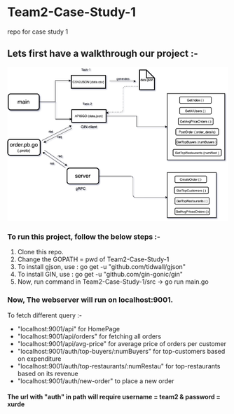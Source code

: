 # Team2-Case-Study-1
repo for case study 1

## Lets first have a walkthrough our project :-

![Screenshot](assets/walk_through.png)

### To run this project, follow the below steps :-
1. Clone this repo.
2. Change the GOPATH = pwd of Team2-Case-Study-1
3. To install gjson, use : go get -u "github.com/tidwall/gjson"
4. To install GIN, use : go get -u "github.com/gin-gonic/gin"
5. Now, run command in Team2-Case-Study-1/src -> go run main.go

### Now, The webserver will run on localhost:9001.

To fetch different query :-
*  "localhost:9001/api" for HomePage
*  "localhost:9001/api/orders" for fetching all orders
*  "localhost:9001/api/avg-price" for average price of orders per customer
*  "localhost:9001/auth/top-buyers/:numBuyers" for top-customers based on expenditure
*  "localhost:9001/auth/top-restaurants/:numRestau" for top-restaurants based on its revenue
*  "localhost:9001/auth/new-order" to place a new order

#### The url with "auth" in path will require username = team2 & password = xurde